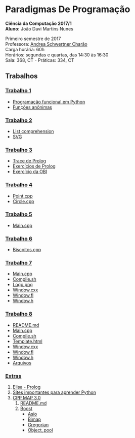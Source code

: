 # Paradigmas De Programação

<strong>Ciência da Computação 2017/1</strong> <br>
<strong>Aluno:</strong> João Davi Martins Nunes<br>

Primeiro semestre de 2017 <br>
Professora: [Andrea Schwertner Charão](https://github.com/AndreaInfUFSM/elc117-2017a) <br>
Carga horária: 60h <br>
Horários: segundas e quartas, das 14:30 às 16:30 <br>
Sala: 368, CT - Práticas: 334, CT <br>

## **Trabalhos**
### [Trabalho 1](https://github.com/JoaoDaviMNunes/ParadigmasDeProgramacao/tree/master/t1) <br>
- [Programação funcional em Python](https://github.com/JoaoDaviMNunes/ParadigmasDeProgramacao/blob/master/t1/t1parte1.py) <br>
- [Funções anônimas](https://github.com/JoaoDaviMNunes/ParadigmasDeProgramacao/blob/master/t1/t1parte2.py) <br>


### [Trabalho 2](https://github.com/JoaoDaviMNunes/ParadigmasDeProgramacao/tree/master/t2) <br>
- [List comprehension](https://github.com/JoaoDaviMNunes/ParadigmasDeProgramacao/blob/master/t2/t2parte1.py) <br>
- [SVG](https://github.com/JoaoDaviMNunes/ParadigmasDeProgramacao/blob/master/t2/t2parte2.py) <br>


### [Trabalho 3](https://github.com/JoaoDaviMNunes/ParadigmasDeProgramacao/tree/master/t3) <br>
- [Trace de Prolog](https://github.com/JoaoDaviMNunes/ParadigmasDeProgramacao/blob/master/t3/t3parte1.md) <br>
- [Exercícios de Prolog](https://github.com/JoaoDaviMNunes/ParadigmasDeProgramacao/blob/master/t3/t3parte2.pl) <br>
- [Exercício da OBI](https://github.com/JoaoDaviMNunes/ParadigmasDeProgramacao/blob/master/t3/t3parte3.pl) <br>


### [Trabalho 4](https://github.com/JoaoDaviMNunes/ParadigmasDeProgramacao/tree/master/t4) <br>
- [Point.cpp](https://github.com/JoaoDaviMNunes/ParadigmasDeProgramacao/blob/master/t4/point.cpp) <br>
- [Circle.cpp](https://github.com/JoaoDaviMNunes/ParadigmasDeProgramacao/blob/master/t4/circle.cpp) <br>


### [Trabalho 5](https://github.com/JoaoDaviMNunes/ParadigmasDeProgramacao/tree/master/t5) <br>
- [Main.cpp](https://github.com/JoaoDaviMNunes/ParadigmasDeProgramacao/blob/master/t5/main.cpp) <br>

### [Trabalho 6](https://github.com/JoaoDaviMNunes/ParadigmasDeProgramacao/tree/master/t6) <br>
- [Biscoitos.cpp](https://github.com/JoaoDaviMNunes/ParadigmasDeProgramacao/blob/master/t6/biscoitos.cpp) <br>

### [Trabalho 7](https://github.com/JoaoDaviMNunes/ParadigmasDeProgramacao/tree/master/t7) <br>
- [Main.cpp](https://github.com/JoaoDaviMNunes/ParadigmasDeProgramacao/blob/master/t7/main.cpp) <br>
- [Compile.sh](https://github.com/JoaoDaviMNunes/ParadigmasDeProgramacao/blob/master/t7/compile.sh) <br>
- [Logo.png](https://github.com/JoaoDaviMNunes/ParadigmasDeProgramacao/blob/master/t7/logo.png) <br>
- [Window.cxx](https://github.com/JoaoDaviMNunes/ParadigmasDeProgramacao/blob/master/t7/window.cxx) <br>
- [Window.fl](https://github.com/JoaoDaviMNunes/ParadigmasDeProgramacao/blob/master/t7/window.fl) <br>
- [Window.h](https://github.com/JoaoDaviMNunes/ParadigmasDeProgramacao/blob/master/t7/window.h) <br>

### [Trabalho 8](https://github.com/JoaoDaviMNunes/ParadigmasDeProgramacao/tree/master/t8) <br>
- [README.md](https://github.com/JoaoDaviMNunes/ParadigmasDeProgramacao/blob/master/t8/README.md) <br>
- [Main.cpp](https://github.com/JoaoDaviMNunes/ParadigmasDeProgramacao/blob/master/t8/main.cpp) <br>
- [Compile.sh](https://github.com/JoaoDaviMNunes/ParadigmasDeProgramacao/blob/master/t8/compile.sh) <br>
- [Template.html](https://github.com/JoaoDaviMNunes/ParadigmasDeProgramacao/blob/master/t8/template.html) <br>
- [Window.cxx](https://github.com/JoaoDaviMNunes/ParadigmasDeProgramacao/blob/master/t8/window.cxx) <br>
- [Window.fl](https://github.com/JoaoDaviMNunes/ParadigmasDeProgramacao/blob/master/t8/window.fl) <br>
- [Window.h](https://github.com/JoaoDaviMNunes/ParadigmasDeProgramacao/blob/master/t8/window.h) <br>
- [Arquivos](https://github.com/JoaoDaviMNunes/ParadigmasDeProgramacao/tree/master/t8/arquivos) <br>

### [Extras](https://github.com/JoaoDaviMNunes/ParadigmasDeProgramacao/tree/master/Extras)<br>
1. [Elisa - Prolog](https://github.com/JoaoDaviMNunes/ParadigmasDeProgramacao/blob/master/Extras/Elisa_prolog.md) <br>
2. [Sites importantes para aprender Python](https://github.com/JoaoDaviMNunes/ParadigmasDeProgramacao/blob/master/Extras/Sites%20Importantes%20Python.md) <br>
3. [CPP MAP 3.0](https://github.com/JoaoDaviMNunes/ParadigmasDeProgramacao/tree/master/Extras/cppmap3.0)<br>
    1. [README.md](https://github.com/JoaoDaviMNunes/ParadigmasDeProgramacao/blob/master/Extras/cppmap3.0/README.md) <br>
    2. [Boost](https://github.com/JoaoDaviMNunes/ParadigmasDeProgramacao/tree/master/Extras/cppmap3.0/Boost) <br>
        - [Asio](https://github.com/JoaoDaviMNunes/ParadigmasDeProgramacao/blob/master/Extras/cppmap3.0/Boost/asio.md) <br>
        - [Bimap](https://github.com/JoaoDaviMNunes/ParadigmasDeProgramacao/blob/master/Extras/cppmap3.0/Boost/bimap.md) <br>
        - [Gregorian](https://github.com/JoaoDaviMNunes/ParadigmasDeProgramacao/blob/master/Extras/cppmap3.0/Boost/gregorian.md) <br>
        - [Object_pool](https://github.com/JoaoDaviMNunes/ParadigmasDeProgramacao/blob/master/Extras/cppmap3.0/Boost/object_pool.md) <br>
